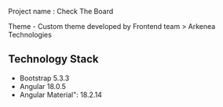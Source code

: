 Project name : Check The Board

Theme - Custom theme developed by Frontend team > Arkenea Technologies

## Technology Stack

- Bootstrap 5.3.3
- Angular 18.0.5
- Angular Material": 18.2.14